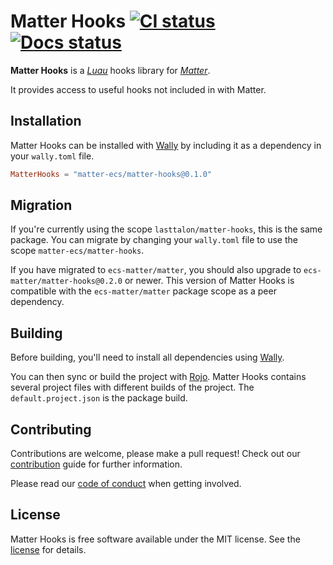 # Matter Hooks [![CI status][ci-badge]][ci] [![Docs status][docs-badge]][docs]

**Matter Hooks** is a _[Luau]_ hooks library for _[Matter]_.

It provides access to useful hooks not included in with Matter.

[ci-badge]: https://github.com/matter-ecs/matter-hooks/actions/workflows/ci.yaml/badge.svg
[docs-badge]: https://github.com/matter-ecs/matter-hooks/actions/workflows/docs.yaml/badge.svg
[ci]: https://github.com/matter-ecs/matter-hooks/actions/workflows/ci.yaml
[docs]: https://matter-ecs.github.io/matter-hooks/
[luau]: https://luau-lang.org/
[matter]: https://eryn.io/matter/

## Installation

Matter Hooks can be installed with [Wally] by including it as a dependency in
your `wally.toml` file.

```toml
MatterHooks = "matter-ecs/matter-hooks@0.1.0"
```

## Migration

If you're currently using the scope `lasttalon/matter-hooks`, this is the same
package. You can migrate by changing your `wally.toml` file to use the scope
`matter-ecs/matter-hooks`.

If you have migrated to `ecs-matter/matter`, you should also upgrade to
`ecs-matter/matter-hooks@0.2.0` or newer. This version of Matter Hooks is
compatible with the `ecs-matter/matter` package scope as a peer dependency.

## Building

Before building, you'll need to install all dependencies using [Wally].

You can then sync or build the project with [Rojo]. Matter Hooks contains
several project files with different builds of the project. The
`default.project.json` is the package build.

[rojo]: https://rojo.space/
[wally]: https://wally.run/

## Contributing

Contributions are welcome, please make a pull request! Check out our
[contribution] guide for further information.

Please read our [code of conduct] when getting involved.

[contribution]: CONTRIBUTING.md
[code of conduct]: CODE_OF_CONDUCT.md

## License

Matter Hooks is free software available under the MIT license. See the [license]
for details.

[license]: LICENSE.md

